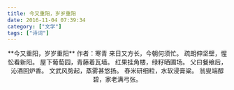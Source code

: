 ```yaml
---
title: 今又重阳，岁岁重阳
date: 2016-11-04 07:39:34
category: ["文学"]
tags: ["诗词"]
---
```


<center>
**今又重阳，岁岁重阳**
作者：寒青
<!--more-->
来日又方长，今朝何须忙。
疏朗伸坚壁，惺忪看新阳。
屋下葡萄园，青藤着瓦墙。
红果挂角楼，绿籽晒圃场。
父曰餐飨后，沁酒回炉香。
文武风势起，蒸雾甚悠扬。
舂米研细粒，水软浸膏粱。
翁叟端醇碧，家老满弓张。
</center>